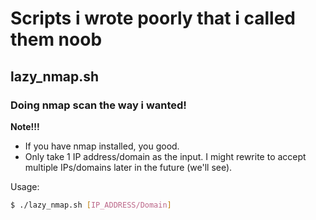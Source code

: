 # Scripts i wrote poorly that i called them noob
## lazy_nmap.sh
### Doing nmap scan the way i wanted!

**Note!!!**
- If you have nmap installed, you good.
- Only take 1 IP address/domain as the input. I might rewrite to accept multiple IPs/domains later in the future (we'll see).

Usage:
```bash
$ ./lazy_nmap.sh [IP_ADDRESS/Domain]
```
